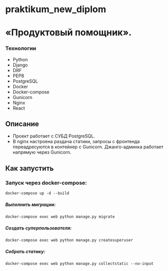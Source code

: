 # praktikum_new_diplom
# «Продуктовый помощник».

### Технологии
- Python 
- Django 
- DRF
- PEP8
- PostgreSQL
- Docker
- Docker-compose
- Gunicorn
- Nginx
- React



## Описание
- Проект работает с СУБД PostgreSQL.
- В nginx настроена раздача статики, запросы с фронтенда переадресуются в контейнер с Gunicorn. 
Джанго-админка работает напрямую через Gunicorn.

## Как запустить
### Запуск через docker-compose:  
```
docker-compose up -d --build
```
##### Выполнить миграции:
```  
docker-compose exec web python manage.py migrate  
```  
##### Cоздать суперпользователя:
```
docker-compose exec web python manage.py createsuperuser
```
##### Собрать статику:
```
docker-compose exec web python manage.py collectstatic --no-input
```

